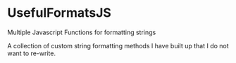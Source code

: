 # UsefulFormatsJS
Multiple Javascript Functions for formatting strings

A collection of custom string formatting methods I have built up that I do not want to re-write.

